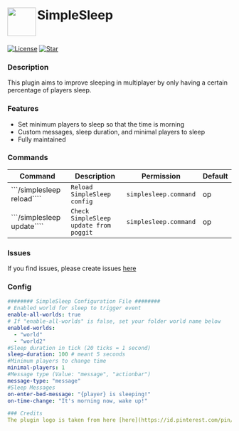 <h1>SimpleSleep<img src="https://github.com/brokiem/SimpleSleep/blob/master/assets/logo.png" height="64" width="64" align="left" alt=""></h1><br>

[![License](https://img.shields.io/github/license/brokiem/SimpleSleep)](https://github.com/brokiem/SimpleSleep)
[![Star](https://img.shields.io/github/stars/brokiem/SimpleSleep)](https://github.com/brokiem/SimpleSleep/stargazers) <br>

### Description
This plugin aims to improve sleeping in multiplayer by only having a certain percentage of players sleep.

### Features
- Set minimum players to sleep so that the time is morning
- Custom messages, sleep duration, and minimal players to sleep
- Fully maintained

### Commands
| Command | Description | Permission | Default |
| --- | --- | --- | --- |
| ```/simplesleep reload```` | ```Reload SimpleSleep config``` | ```simplesleep.command``` | op |
| ```/simplesleep update```` | ```Check SimpleSleep update from poggit``` | ```simplesleep.command``` | op |

### Issues
If you find issues, please create issues [here](https://github.com/brokiem/SimpleSleep/issues/new)

### Config
```yaml
######## SimpleSleep Configuration File ########
# Enabled world for sleep to trigger event
enable-all-worlds: true
# If "enable-all-worlds" is false, set your folder world name below
enabled-worlds:
  - "world"
  - "world2"
#Sleep duration in tick (20 ticks = 1 second)
sleep-duration: 100 # meant 5 seconds
#Minimum players to change time
minimal-players: 1
#Message type (Value: "message", "actionbar")
message-type: "message"
#Sleep Messages
on-enter-bed-message: "{player} is sleeping!"
on-time-change: "It's morning now, wake up!"

### Credits
The plugin logo is taken from here [here](https://id.pinterest.com/pin/819866307149666849/)
```